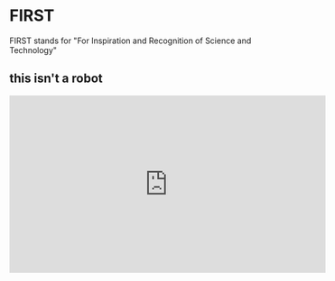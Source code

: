 # FIRST

FIRST stands for "For Inspiration and Recognition of Science and Technology"

## this isn't a robot

<iframe width="560" height="315" src="https://www.youtube.com/embed/mtE6Va6oOhU" frameborder="0" allowfullscreen></iframe>
